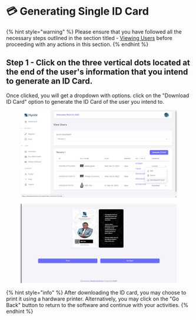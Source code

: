 # 💳 Generating Single ID Card

{% hint style="warning" %}
Please ensure that you have followed all the necessary steps outlined in the section titled - [Viewing Users](../registrations-and-users/viewing-users.md) before proceeding with any actions in this section.
{% endhint %}

## Step 1 - Click on the three vertical dots located at the end of the user's information that you intend to generate an ID Card.

Once clicked, you will get a dropdown with options. click on the "Download ID Card" option to generate the ID Card of the user you intend to.

<figure><img src="../.gitbook/assets/image_2023-03-01_114847789.png" alt=""><figcaption></figcaption></figure>

<figure><img src="../.gitbook/assets/image_2023-03-01_001638504.png" alt=""><figcaption></figcaption></figure>

{% hint style="info" %}
After downloading the ID card, you may choose to print it using a hardware printer. Alternatively, you may click on the "Go Back" button to return to the software and continue with your activities.
{% endhint %}
